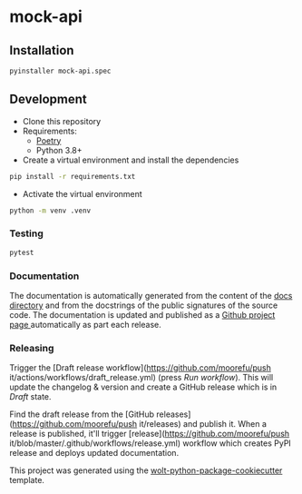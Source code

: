 # mock-api

## Installation

```sh
pyinstaller mock-api.spec
```

## Development

* Clone this repository
* Requirements:
  * [Poetry](https://python-poetry.org/)
  * Python 3.8+
* Create a virtual environment and install the dependencies

```sh
pip install -r requirements.txt
```

* Activate the virtual environment

```sh
python -m venv .venv
```

### Testing

```sh
pytest
```

### Documentation

The documentation is automatically generated from the content of the [docs directory](./docs) and from the docstrings
 of the public signatures of the source code. The documentation is updated and published as a [Github project page
 ](https://pages.github.com/) automatically as part each release.

### Releasing

Trigger the [Draft release workflow](https://github.com/moorefu/push it/actions/workflows/draft_release.yml)
(press _Run workflow_). This will update the changelog & version and create a GitHub release which is in _Draft_ state.

Find the draft release from the
[GitHub releases](https://github.com/moorefu/push it/releases) and publish it. When
 a release is published, it'll trigger [release](https://github.com/moorefu/push it/blob/master/.github/workflows/release.yml) workflow which creates PyPI
 release and deploys updated documentation.

This project was generated using the [wolt-python-package-cookiecutter](https://github.com/woltapp/wolt-python-package-cookiecutter) template.
